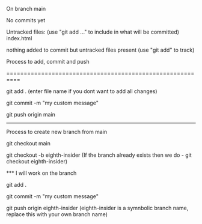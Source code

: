 On branch main

No commits yet

Untracked files:
  (use "git add <file>..." to include in what will be committed)
        index.html

nothing added to commit but untracked files present (use "git add" to track)



Process to add, commit and push

==========================================================


git add . (enter file name if you dont want to add all changes)


git commit -m "my custom message"



git push origin main

--------------------------------------------------------------

Process to create new branch from main

git checkout main

git checkout -b eighth-insider 
(If the branch already exists then we do - git checkout eighth-insider)

*** I will work on the branch

git add .

git commit -m "my custom message"

git push origin eighth-insider (eighth-insider is a symnbolic branch name, replace this with your own branch name)






